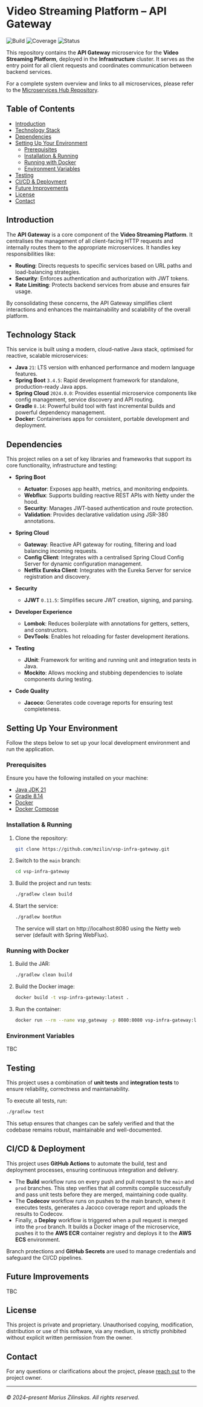 # Video Streaming Platform – API Gateway

![Build](https://img.shields.io/github/actions/workflow/status/mzilin/vsp-infra-gateway/build.yml?label=Build&logo=github&logoColor=white&style=flat)
![Coverage](https://img.shields.io/codecov/c/github/mzilin/vsp-infra-gateway?label=Coverage&logo=codecov&logoColor=white&style=flat)
![Status](https://img.shields.io/badge/status-in_progress-yellow?label=Status)


This repository contains the **API Gateway** microservice for the **Video Streaming Platform**, deployed in the **Infrastructure** cluster. It serves as the entry point for all client requests and coordinates communication between backend services.

For a complete system overview and links to all microservices, please refer to the [Microservices Hub Repository](https://github.com/mzilin/vsp-microservices-hub).


## Table of Contents

* [Introduction](#introduction)
* [Technology Stack](#technology-stack)
* [Dependencies](#dependencies)
* [Setting Up Your Environment](#setting-up-your-environment)
  * [Prerequisites](#prerequisites)
  * [Installation & Running](#installation--running)
  * [Running with Docker](#running-with-docker)
  * [Environment Variables](#environment-variables)
* [Testing](#testing)
* [CI/CD & Deployment](#cicd--deployment)
* [Future Improvements](#future-improvements)
* [License](#license)
* [Contact](#contact)


## Introduction

The **API Gateway** is a core component of the **Video Streaming Platform**. It centralises the management of all client-facing HTTP requests and internally routes them to the appropriate microservices. It handles key responsibilities like:
- **Routing**: Directs requests to specific services based on URL paths and load-balancing strategies.
- **Security**: Enforces authentication and authorization with JWT tokens.
- **Rate Limiting**: Protects backend services from abuse and ensures fair usage.

By consolidating these concerns, the API Gateway simplifies client interactions and enhances the maintainability and scalability of the overall platform.


## Technology Stack

This service is built using a modern, cloud-native Java stack, optimised for reactive, scalable microservices:

- **Java** `21`: LTS version with enhanced performance and modern language features.
- **Spring Boot** `3.4.5`: Rapid development framework for standalone, production-ready Java apps.
- **Spring Cloud** `2024.0.0`: Provides essential microservice components like config management, service discovery and API routing.
- **Gradle** `8.14`: Powerful build tool with fast incremental builds and powerful dependency management.
- **Docker**: Containerises apps for consistent, portable development and deployment.


## Dependencies

This project relies on a set of key libraries and frameworks that support its core functionality, infrastructure and testing:

- **Spring Boot**
  - **Actuator**: Exposes app health, metrics, and monitoring endpoints.
  - **Webflux**: Supports building reactive REST APIs with Netty under the hood.
  - **Security**: Manages JWT-based authentication and route protection.
  - **Validation**: Provides declarative validation using JSR-380 annotations.

- **Spring Cloud**
  - **Gateway**: Reactive API gateway for routing, filtering and load balancing incoming requests.
  - **Config Client**: Integrates with a centralised Spring Cloud Config Server for dynamic configuration management.
  - **Netflix Eureka Client**: Integrates with the Eureka Server for service registration and discovery.

- **Security**
  - **JJWT** `0.11.5`: Simplifies secure JWT creation, signing, and parsing.

- **Developer Experience**
  - **Lombok**: Reduces boilerplate with annotations for getters, setters, and constructors.
  - **DevTools**: Enables hot reloading for faster development iterations.

- **Testing**
  - **JUnit**: Framework for writing and running unit and integration tests in Java.
  - **Mockito**: Allows mocking and stubbing dependencies to isolate components during testing.

- **Code Quality**
  - **Jacoco**: Generates code coverage reports for ensuring test completeness.


## Setting Up Your Environment

Follow the steps below to set up your local development environment and run the application.


### Prerequisites

Ensure you have the following installed on your machine:
   - [Java JDK 21](https://www.oracle.com/uk/java/technologies/downloads/#java21)
   - [Gradle 8.14](https://gradle.org/)
   - [Docker](https://docs.docker.com/get-started/get-docker/)
   - [Docker Compose](https://docs.docker.com/compose/)


### Installation & Running

1. Clone the repository:
    ```bash
    git clone https://github.com/mzilin/vsp-infra-gateway.git
    ```

2. Switch to the `main` branch:
    ```bash
    cd vsp-infra-gateway
    ```

3. Build the project and run tests:
    ```bash
    ./gradlew clean build
    ```

4. Start the service:
    ```bash
    ./gradlew bootRun
    ```

   The service will start on http://localhost:8080 using the Netty web server (default with Spring WebFlux).


### Running with Docker

1. Build the JAR:
    ```bash
   ./gradlew clean build
    ```
2. Build the Docker image:
    ```bash
   docker build -t vsp-infra-gateway:latest .
    ```
3. Run the container:
    ```bash
   docker run --rm --name vsp_gateway -p 8080:8080 vsp-infra-gateway:latest
    ```


### Environment Variables

TBC


## Testing

This project uses a combination of **unit tests** and **integration tests** to ensure reliability, correctness and maintainability.

To execute all tests, run:
```bash
./gradlew test
```

This setup ensures that changes can be safely verified and that the codebase remains robust, maintainable and well-documented.


## CI/CD & Deployment

This project uses **GitHub Actions** to automate the build, test and deployment processes, ensuring continuous integration and delivery.

- The **Build** workflow runs on every push and pull request to the `main` and `prod` branches. This step verifies that all commits compile successfully and pass unit tests before they are merged, maintaining code quality.
- The **Codecov** workflow runs on pushes to the main branch, where it executes tests, generates a Jacoco coverage report and uploads the results to Codecov.
- Finally, a **Deploy** workflow is triggered when a pull request is merged into the `prod` branch. It builds a Docker image of the microservice, pushes it to the **AWS ECR** container registry and deploys it to the **AWS ECS** environment.

Branch protections and **GitHub Secrets** are used to manage credentials and safeguard the CI/CD pipelines.


## Future Improvements

TBC


## License

This project is private and proprietary. Unauthorised copying, modification, distribution or use of this software, via any medium, is strictly prohibited without explicit written permission from the owner.


## Contact

For any questions or clarifications about the project, please [reach out](https://www.mariuszilinskas.com/contact) to the project owner.


------
###### © 2024–present Marius Zilinskas. All rights reserved.